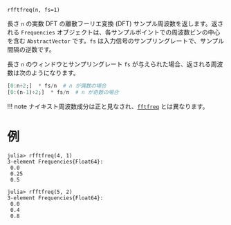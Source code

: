 ```
rfftfreq(n, fs=1)
```

長さ `n` の実数 DFT の離散フーリエ変換 (DFT) サンプル周波数を返します。返される `Frequencies` オブジェクトは、各サンプルポイントでの周波数ビンの中心を含む `AbstractVector` です。`fs` は入力信号のサンプリングレートで、サンプル間隔の逆数です。

長さ `n` のウィンドウとサンプリングレート `fs` が与えられた場合、返される周波数は次のようになります。

```julia
[0:n÷2;]  * fs/n  # n が偶数の場合
[0:(n-1)÷2;]  * fs/n  # n が奇数の場合
```

!!! note
    ナイキスト周波数成分は正と見なされ、[`fftfreq`](@ref) とは異なります。


# 例

```jldoctest; setup=:(using AbstractFFTs)
julia> rfftfreq(4, 1)
3-element Frequencies{Float64}:
 0.0
 0.25
 0.5

julia> rfftfreq(5, 2)
3-element Frequencies{Float64}:
 0.0
 0.4
 0.8
```
